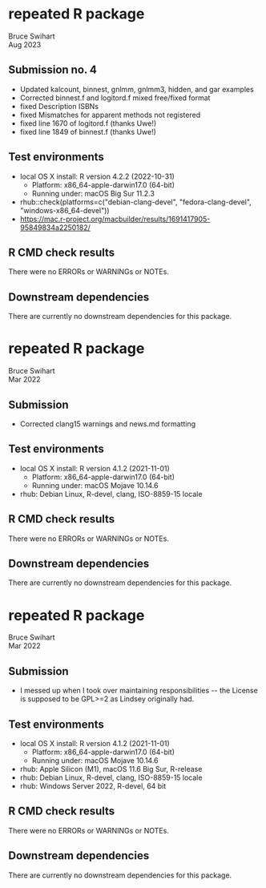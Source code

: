 # repeated R package
Bruce Swihart  
Aug 2023

## Submission no. 4

  * Updated kalcount, binnest, gnlmm, gnlmm3, hidden, and gar examples
  * Corrected binnest.f and logitord.f mixed free/fixed format
  * fixed Description ISBNs
  * fixed Mismatches for apparent methods not registered
  * fixed line 1670 of logitord.f (thanks Uwe!)
  * fixed line 1849 of binnest.f  (thanks Uwe!)

## Test environments
* local OS X install: R version 4.2.2 (2022-10-31)
    * Platform: x86_64-apple-darwin17.0 (64-bit)
    * Running under: macOS Big Sur 11.2.3
* rhub::check(platforms=c("debian-clang-devel",
                          "fedora-clang-devel",
                          "windows-x86_64-devel"))
* https://mac.r-project.org/macbuilder/results/1691417905-95849834a2250182/

## R CMD check results
There were no ERRORs or WARNINGs or NOTEs.


## Downstream dependencies
There are currently no downstream dependencies for this package.

# repeated R package
Bruce Swihart  
Mar 2022

## Submission

  * Corrected clang15 warnings and news.md formatting

## Test environments
* local OS X install: R version 4.1.2 (2021-11-01) 
    * Platform: x86_64-apple-darwin17.0 (64-bit)
    * Running under: macOS Mojave 10.14.6
* rhub: Debian Linux, R-devel, clang, ISO-8859-15 locale

## R CMD check results
There were no ERRORs or WARNINGs or NOTEs.


## Downstream dependencies
There are currently no downstream dependencies for this package.



# repeated R package
Bruce Swihart  
Mar 2022


## Submission

  * I messed up when I took over maintaining responsibilities -- the License is supposed to be GPL>=2 as Lindsey originally had.

## Test environments
* local OS X install: R version 4.1.2 (2021-11-01) 
    * Platform: x86_64-apple-darwin17.0 (64-bit)
    * Running under: macOS Mojave 10.14.6
* rhub: Apple Silicon (M1), macOS 11.6 Big Sur, R-release    
* rhub: Debian Linux, R-devel, clang, ISO-8859-15 locale
* rhub: Windows Server 2022, R-devel, 64 bit

## R CMD check results
There were no ERRORs or WARNINGs or NOTEs.


## Downstream dependencies
There are currently no downstream dependencies for this package.

